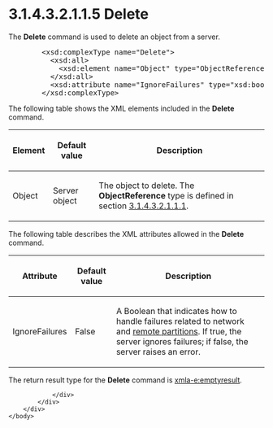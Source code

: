 <html dir="LTR" xmlns:mshelp="http://msdn.microsoft.com/mshelp" xmlns:ddue="http://ddue.schemas.microsoft.com/authoring/2003/5" xmlns:xlink="http://www.w3.org/1999/xlink" xmlns:tool="http://www.microsoft.com/tooltip">
    <head>
        <meta http-equiv="Content-Type" content="text/html; CHARSET=utf-8"></meta>
        <meta name="save" content="history"></meta>
        <title>3.1.4.3.2.1.1.5 Delete</title>
        <xml>
            <mshelp:toctitle title="3.1.4.3.2.1.1.5 Delete"></mshelp:toctitle>
            <mshelp:rltitle title="[MS-SSAS]: Delete"></mshelp:rltitle>
            <mshelp:keyword index="A" term="2c50c12e-4d61-4f41-b70d-4f75be67d53b"></mshelp:keyword>
            <mshelp:attr name="DCSext.ContentType" value="open specification"></mshelp:attr>
            <mshelp:attr name="AssetID" value="2c50c12e-4d61-4f41-b70d-4f75be67d53b"></mshelp:attr>
            <mshelp:attr name="TopicType" value="kbRef"></mshelp:attr>
            <mshelp:attr name="DCSext.Title" value="[MS-SSAS]: Delete" />
        </xml>
    </head>
    <body>
        <div id="header">
            <h1 class="heading">3.1.4.3.2.1.1.5 Delete</h1>
        </div>
        <div id="mainSection">
            <div id="mainBody">
                <div id="allHistory" class="saveHistory"></div>
                <div id="sectionSection0" class="section" name="collapseableSection">
                    

<p>The <b>Delete</b> command is used to delete an object from a
server.  </p>

<dl>
<dd>
<div><pre>   &lt;xsd:complexType name=&quot;Delete&quot;&gt;
     &lt;xsd:all&gt;
       &lt;xsd:element name=&quot;Object&quot; type=&quot;ObjectReference&quot; /&gt;
     &lt;/xsd:all&gt;
     &lt;xsd:attribute name=&quot;IgnoreFailures&quot; type=&quot;xsd:boolean&quot; /&gt;
   &lt;/xsd:complexType&gt;
</pre></div>
</dd></dl>

<p>The following table shows the XML elements included in the <b>Delete</b>
command.</p>

<table>
 <thead>
  <tr>
   <th>
   <p>Element</p>
   </th>
   <th>
   <p>Default value</p>
   </th>
   <th>
   <p>Description</p>
   </th>
  </tr>
 </thead>
 <tr>
  <td>
  <p>Object</p>
  </td>
  <td>
  <p>Server object</p>
  </td>
  <td>
  <p>The object to delete. The <b>ObjectReference</b> type
  is defined in section <a href="26834101-a86b-4365-8e58-d6e4a6ad377d.md">3.1.4.3.2.1.1.1</a>.</p>
  </td>
 </tr>
</table>

<p>The following table describes the XML attributes allowed in
the <b>Delete</b> command.</p>

<table>
 <thead>
  <tr>
   <th>
   <p>Attribute</p>
   </th>
   <th>
   <p>Default value</p>
   </th>
   <th>
   <p>Description</p>
   </th>
  </tr>
 </thead>
 <tr>
  <td>
  <p>IgnoreFailures</p>
  </td>
  <td>
  <p>False</p>
  </td>
  <td>
  <p>A Boolean that indicates how to handle failures
  related to network and <a href="8676f5ce-62d4-4244-a326-634bfed4aba4.md#gt_64bb0bdc-c0c8-4a53-a31b-24f634a090f7">remote
  partitions</a>. If true, the server ignores failures; if false, the server
  raises an error.</p>
  </td>
 </tr>
</table>

<p>The return result type for the <b>Delete</b> command is <a href="e2751688-2c1a-479c-85b4-54bb909183aa.md">xmla-e:emptyresult</a>.</p>


                </div>
            </div>
        </div>
    </body>
</html>
